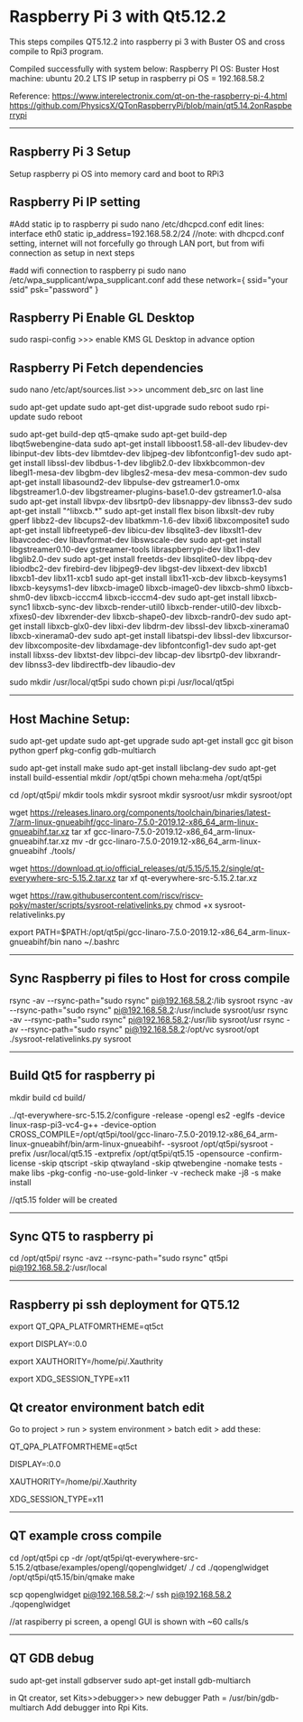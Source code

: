 # Raspberry Pi 3 with Qt5.12.2



This steps compiles QT5.12.2 into raspberry pi 3 with Buster OS and cross compile to Rpi3 program.

Compiled successfully with system below:
Raspberry PI OS: Buster 
Host machine: ubuntu 20.2 LTS
IP setup in raspberry pi OS = 192.168.58.2


Reference: 
https://www.interelectronix.com/qt-on-the-raspberry-pi-4.html
https://github.com/PhysicsX/QTonRaspberryPi/blob/main/qt5.14.2onRaspberrypi


--------------------------------------------
Raspberry Pi 3 Setup
--------------------------------------------
Setup raspberry pi OS into memory card and boot to RPi3

Raspberry Pi IP setting
--------------------------------------------

#Add static ip to raspberry pi
sudo nano /etc/dhcpcd.conf
edit lines:
 interface eth0
 static ip_address=192.168.58.2/24
//note: with dhcpcd.conf setting, internet will not forcefully go through LAN port, but from wifi connection as setup in next steps

#add wifi connection to raspberry pi 
sudo nano /etc/wpa_supplicant/wpa_supplicant.conf
add these
 network={
  ssid="your ssid"
  psk="password"
 }

Raspberry Pi Enable GL Desktop
--------------------------------------------

sudo raspi-config >>> enable KMS GL Desktop in advance option

Raspberry Pi Fetch dependencies
--------------------------------------------
sudo nano /etc/apt/sources.list >>> uncomment deb_src  on last line

sudo apt-get update
sudo apt-get dist-upgrade
sudo reboot
sudo rpi-update
sudo reboot

sudo apt-get build-dep qt5-qmake
sudo apt-get build-dep libqt5webengine-data
sudo apt-get install libboost1.58-all-dev libudev-dev libinput-dev libts-dev libmtdev-dev libjpeg-dev libfontconfig1-dev 
sudo apt-get install libssl-dev libdbus-1-dev libglib2.0-dev libxkbcommon-dev libegl1-mesa-dev libgbm-dev libgles2-mesa-dev mesa-common-dev
sudo apt-get install libasound2-dev libpulse-dev gstreamer1.0-omx libgstreamer1.0-dev libgstreamer-plugins-base1.0-dev  gstreamer1.0-alsa
sudo apt-get install libvpx-dev libsrtp0-dev libsnappy-dev libnss3-dev
sudo apt-get install "^libxcb.*"
sudo apt-get install flex bison libxslt-dev ruby gperf libbz2-dev libcups2-dev libatkmm-1.6-dev libxi6 libxcomposite1
sudo apt-get install libfreetype6-dev libicu-dev libsqlite3-dev libxslt1-dev libavcodec-dev libavformat-dev libswscale-dev 
sudo apt-get install libgstreamer0.10-dev gstreamer-tools libraspberrypi-dev libx11-dev libglib2.0-dev 
sudo apt-get install freetds-dev libsqlite0-dev libpq-dev libiodbc2-dev firebird-dev libjpeg9-dev libgst-dev libxext-dev libxcb1 libxcb1-dev libx11-xcb1 
sudo apt-get install libx11-xcb-dev libxcb-keysyms1 libxcb-keysyms1-dev libxcb-image0 libxcb-image0-dev libxcb-shm0 libxcb-shm0-dev libxcb-icccm4 libxcb-icccm4-dev 
sudo apt-get install libxcb-sync1 libxcb-sync-dev libxcb-render-util0 libxcb-render-util0-dev libxcb-xfixes0-dev libxrender-dev libxcb-shape0-dev libxcb-randr0-dev 
sudo apt-get install libxcb-glx0-dev libxi-dev libdrm-dev libssl-dev libxcb-xinerama0 libxcb-xinerama0-dev
sudo apt-get install libatspi-dev libssl-dev libxcursor-dev libxcomposite-dev libxdamage-dev libfontconfig1-dev 
sudo apt-get install libxss-dev libxtst-dev libpci-dev libcap-dev libsrtp0-dev libxrandr-dev libnss3-dev libdirectfb-dev libaudio-dev


sudo mkdir /usr/local/qt5pi
sudo chown pi:pi /usr/local/qt5pi


--------------------------------------------
Host Machine Setup:
--------------------------------------------

sudo apt-get update
sudo apt-get upgrade
sudo apt-get install gcc git bison python gperf pkg-config gdb-multiarch

sudo apt-get install make
sudo apt-get install libclang-dev
sudo apt-get install build-essential
mkdir /opt/qt5pi
chown meha:meha /opt/qt5pi

cd /opt/qt5pi/
mkdir tools
mkdir sysroot
mkdir sysroot/usr
mkdir sysroot/opt


wget https://releases.linaro.org/components/toolchain/binaries/latest-7/arm-linux-gnueabihf/gcc-linaro-7.5.0-2019.12-x86_64_arm-linux-gnueabihf.tar.xz
tar xf gcc-linaro-7.5.0-2019.12-x86_64_arm-linux-gnueabihf.tar.xz 
mv -dr gcc-linaro-7.5.0-2019.12-x86_64_arm-linux-gnueabihf ./tools/

wget https://download.qt.io/official_releases/qt/5.15/5.15.2/single/qt-everywhere-src-5.15.2.tar.xz
tar xf qt-everywhere-src-5.15.2.tar.xz 

wget https://raw.githubusercontent.com/riscv/riscv-poky/master/scripts/sysroot-relativelinks.py
chmod +x sysroot-relativelinks.py 


export PATH=$PATH:/opt/qt5pi/gcc-linaro-7.5.0-2019.12-x86_64_arm-linux-gnueabihf/bin
nano ~/.bashrc

 
--------------------------------------------
Sync Raspberry pi files to Host for cross compile
--------------------------------------------
rsync -av --rsync-path="sudo rsync" pi@192.168.58.2:/lib sysroot
rsync -av --rsync-path="sudo rsync" pi@192.168.58.2:/usr/include sysroot/usr
rsync -av --rsync-path="sudo rsync" pi@192.168.58.2:/usr/lib sysroot/usr 
rsync -av --rsync-path="sudo rsync" pi@192.168.58.2:/opt/vc sysroot/opt
./sysroot-relativelinks.py sysroot


--------------------------------------------
Build Qt5 for raspberry pi
--------------------------------------------
mkdir build
cd build/

../qt-everywhere-src-5.15.2/configure -release -opengl es2  -eglfs -device linux-rasp-pi3-vc4-g++ -device-option CROSS_COMPILE=/opt/qt5pi/tool/gcc-linaro-7.5.0-2019.12-x86_64_arm-linux-gnueabihf/bin/arm-linux-gnueabihf- -sysroot /opt/qt5pi/sysroot -prefix /usr/local/qt5.15 -extprefix /opt/qt5pi/qt5.15 -opensource -confirm-license -skip qtscript -skip qtwayland -skip qtwebengine -nomake tests -make libs -pkg-config -no-use-gold-linker -v -recheck
make -j8 -s
make install

//qt5.15 folder will be created

--------------------------------------------
Sync QT5 to raspberry pi
--------------------------------------------
cd /opt/qt5pi/
rsync -avz --rsync-path="sudo rsync" qt5pi pi@192.168.58.2:/usr/local


--------------------------------------------
Raspberry pi ssh deployment for QT5.12
--------------------------------------------
export QT_QPA_PLATFOMRTHEME=qt5ct

export DISPLAY=:0.0

export XAUTHORITY=/home/pi/.Xauthrity

export XDG_SESSION_TYPE=x11

Qt creator environment batch edit
--------------------------------------------
Go to project > run > system environment > batch edit > add these:
  
QT_QPA_PLATFOMRTHEME=qt5ct

DISPLAY=:0.0

XAUTHORITY=/home/pi/.Xauthrity

XDG_SESSION_TYPE=x11


-------------------------------------------
QT example cross compile
-------------------------------------------

cd /opt/qt5pi
cp -dr /opt/qt5pi/qt-everywhere-src-5.15.2/qtbase/examples/opengl/qopenglwidget/ ./
cd ./qopenglwidget
/opt/qt5pi/qt5.15/bin/qmake
make 

scp qopenglwidget pi@192.168.58.2:~/
ssh pi@192.168.58.2
./qopenglwidget

//at raspiberry pi screen, a opengl GUI is shown with ~60 calls/s



-------------------------------------------
QT GDB debug
-------------------------------------------

sudo apt-get install gdbserver
sudo apt-get install gdb-multiarch

in Qt creator, set Kits>>debugger>> new debugger Path = /usr/bin/gdb-multiarch
Add debugger into Rpi Kits.
